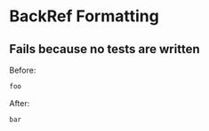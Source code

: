 <!-- gen:mayoverwrite -->
# BackRef Formatting

## Fails because no tests are written

Before:
```ruby
foo
```

After:
```ruby
bar
```
